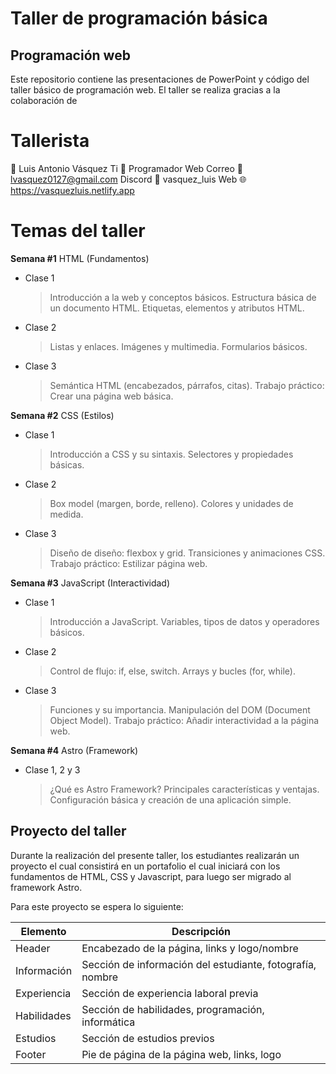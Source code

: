 # Taller de programación básica
## Programación web

Este repositorio contiene las presentaciones de PowerPoint y código del taller básico de programación web. El taller se realiza gracias a la colaboración de 


# Tallerista
🧑 Luis Antonio Vásquez Ti
🚀 Programador Web
Correo 💼 lvasquez0127@gmail.com
Discord 📝 vasquez_luis
Web 🌐 https://vasquezluis.netlify.app

# Temas del taller

**Semana #1** HTML (Fundamentos)
- Clase 1
	> Introducción a la web y conceptos básicos.
	> Estructura básica de un documento HTML.
	> Etiquetas, elementos y atributos HTML.
- Clase 2
	> Listas y enlaces.
	> Imágenes y multimedia.
	> Formularios básicos.
- Clase 3
	> Semántica HTML (encabezados, párrafos, citas).
	> Trabajo práctico: Crear una página web básica.
	
	
**Semana #2** CSS (Estilos)
- Clase 1
	> Introducción a CSS y su sintaxis.
	> Selectores y propiedades básicas.
- Clase 2
	> Box model (margen, borde, relleno).
	> Colores y unidades de medida.
- Clase 3
	> Diseño de diseño: flexbox y grid.
	> Transiciones y animaciones CSS.
	> Trabajo práctico: Estilizar página web.


**Semana #3** JavaScript (Interactividad)
- Clase 1
	> Introducción a JavaScript.
	> Variables, tipos de datos y operadores básicos.
- Clase 2
	> Control de flujo: if, else, switch.
	> Arrays y bucles (for, while).
- Clase 3
	> Funciones y su importancia.
	> Manipulación del DOM (Document Object Model).
	> Trabajo práctico: Añadir interactividad a la página web.


**Semana #4** Astro (Framework)
- Clase 1, 2 y 3
	> ¿Qué es Astro Framework?
	> Principales características y ventajas.
	> Configuración básica y creación de una aplicación simple.

## Proyecto del taller

Durante la realización del presente taller, los estudiantes realizarán un proyecto el cual consistirá en un portafolio el cual iniciará con los fundamentos de HTML, CSS y Javascript, para luego ser migrado al framework Astro.

Para este proyecto se espera lo siguiente:

|Elemento             |Descripción                                              |
|---------------------|---------------------------------------------------------|
|Header					      |Encabezado de la página, links y logo/nombre             |
|Información          |Sección de información del estudiante, fotografía, nombre|
|Experiencia          |Sección de experiencia laboral previa                    |
|Habilidades          |Sección de habilidades, programación, informática        |
|Estudios             |Sección de estudios previos                              |
|Footer               |Pie de página de la página web, links, logo              |